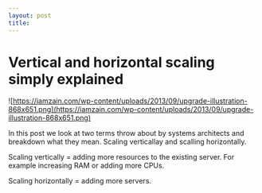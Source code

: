 ```yaml
---
layout: post
title: 
---
```

# Vertical and horizontal scaling simply explained

![https://iamzain.com/wp-content/uploads/2013/09/upgrade-illustration-868x651.png](https://iamzain.com/wp-content/uploads/2013/09/upgrade-illustration-868x651.png)

In this post we look at two terms throw about by systems architects and breakdown what they mean. Scaling verticallay and scalling horizontally.

Scaling vertically = adding more resources to the existing server. For example increasing RAM or adding more CPUs.

Scaling horizontally = adding more servers.